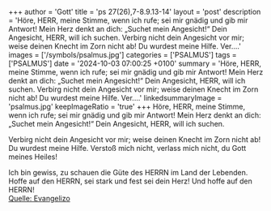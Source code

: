 +++
author = 'Gott'
title = 'ps 27(26),7-8.9.13-14'
layout = 'post'
description = 'Höre, HERR, meine Stimme, wenn ich rufe;  sei mir gnädig und gib mir Antwort! Mein Herz denkt an dich: „Suchet mein Angesicht!“  Dein Angesicht, HERR, will ich suchen.  Verbirg nicht dein Angesicht vor mir;  weise deinen Knecht im Zorn nicht ab!  Du wurdest meine Hilfe.  Ver....'
images = ['/symbols/psalmus.jpg']
categories = ['PSALMUS']
tags = ['PSALMUS']
date = '2024-10-03 07:00:25 +0100'
summary = 'Höre, HERR, meine Stimme, wenn ich rufe;  sei mir gnädig und gib mir Antwort! Mein Herz denkt an dich: „Suchet mein Angesicht!“  Dein Angesicht, HERR, will ich suchen.  Verbirg nicht dein Angesicht vor mir;  weise deinen Knecht im Zorn nicht ab!  Du wurdest meine Hilfe.  Ver....'
linkedsummaryImage = 'psalmus.jpg'
keepImageRatio = 'true'
+++
Höre, HERR, meine Stimme, wenn ich rufe; 
sei mir gnädig und gib mir Antwort!
Mein Herz denkt an dich: „Suchet mein Angesicht!“ 
Dein Angesicht, HERR, will ich suchen.

Verbirg nicht dein Angesicht vor mir; 
weise deinen Knecht im Zorn nicht ab! 
Du wurdest meine Hilfe. 
Verstoß mich nicht, verlass mich nicht, 
du Gott meines Heiles!

Ich bin gewiss, zu schauen 
die Güte des HERRN im Land der Lebenden.<!--more-->
Hoffe auf den HERRN, sei stark 
und fest sei dein Herz! Und hoffe auf den HERRN!<br> [Quelle: Evangelizo](https://evangeliumtagfuertag.org/DE/gospel)